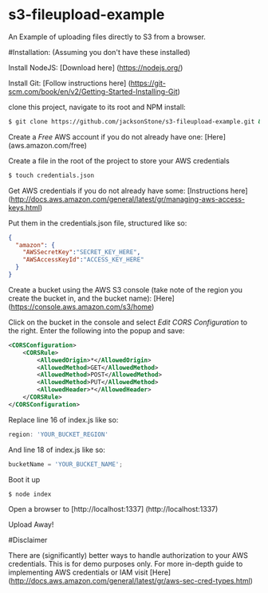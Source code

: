 # s3-fileupload-example
An Example of uploading files directly to S3 from a browser.

#Installation:
(Assuming you don't have these installed)

Install NodeJS: [Download here] (https://nodejs.org/)

Install Git: [Follow instructions here] (https://git-scm.com/book/en/v2/Getting-Started-Installing-Git)

clone this project, navigate to its root and NPM install: 
```bash
$ git clone https://github.com/jacksonStone/s3-fileupload-example.git && cd s3-fileupload-example && npm install
```

Create a *Free* AWS account if you do not already have one: [Here] (aws.amazon.com/free)

Create a file in the root of the project to store your AWS credentials
```bash
$ touch credentials.json
```

Get AWS credentials if you do not already have some: [Instructions here] (http://docs.aws.amazon.com/general/latest/gr/managing-aws-access-keys.html)

Put them in the credentials.json file, structured like so:
```json
{
  "amazon": {
    "AWSSecretKey":"SECRET_KEY_HERE",
    "AWSAccessKeyId":"ACCESS_KEY_HERE"
  }
}
```


Create a bucket using the AWS S3 console (take note of the region you create the bucket in, and the bucket name): [Here] (https://console.aws.amazon.com/s3/home)

Click on the bucket in the console and select *Edit CORS Configuration* to the right. 
Enter the following into the popup and save: 
```xml
<CORSConfiguration>
    <CORSRule>
        <AllowedOrigin>*</AllowedOrigin>
        <AllowedMethod>GET</AllowedMethod>
        <AllowedMethod>POST</AllowedMethod>
        <AllowedMethod>PUT</AllowedMethod>
        <AllowedHeader>*</AllowedHeader>
    </CORSRule>
</CORSConfiguration>
```

Replace line 16 of index.js like so:
```javascript
region: 'YOUR_BUCKET_REGION'
```
And line 18 of index.js like so:
```javascript
bucketName = 'YOUR_BUCKET_NAME';
```

Boot it up
```bash
$ node index
```

Open a browser to [http://localhost:1337] (http://localhost:1337)

Upload Away!

#Disclaimer

There are (significantly) better ways to handle authorization to your AWS credentials. This is for demo purposes only.
For more in-depth guide to implementing AWS credentials or IAM visit [Here] (http://docs.aws.amazon.com/general/latest/gr/aws-sec-cred-types.html)
